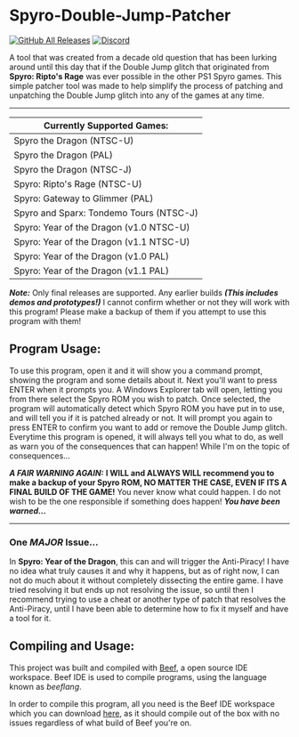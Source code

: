 # Spyro-Double-Jump-Patcher
[![GitHub All Releases](https://img.shields.io/github/downloads/Cooljackup/Spyro-YotD-Double-Jump-Patcher/total)](https://github.com/Cooljackup/Spyro-YotD-Double-Jump-Patcher/releases) [![Discord](https://img.shields.io/discord/619694339777495056?color=7289DA&label=Mod%20the%20Dragon&logo=discord&logoColor=ffffff)](https://discord.gg/nVwGhN2)

A tool that was created from a decade old question that has been lurking around until this day that if the Double Jump glitch that originated from **Spyro: Ripto's Rage** was ever possible in the other PS1 Spyro games. This simple patcher tool was made to help simplify the process of patching and unpatching the Double Jump glitch into any of the games at any time.


---
|Currently Supported Games:|
|-|
|Spyro the Dragon (NTSC-U)|
|Spyro the Dragon (PAL)|
|Spyro the Dragon (NTSC-J)|
|Spyro: Ripto's Rage (NTSC-U)|
|Spyro: Gateway to Glimmer (PAL)|
|Spyro and Sparx: Tondemo Tours (NTSC-J)|
|Spyro: Year of the Dragon (v1.0 NTSC-U)|
|Spyro: Year of the Dragon (v1.1 NTSC-U)|
|Spyro: Year of the Dragon (v1.0 PAL)|
|Spyro: Year of the Dragon (v1.1 PAL)|


***Note:*** Only final releases are supported. Any earlier builds ***(This includes demos and prototypes!)*** I cannot confirm whether or not they will work with this program! Please make a backup of them if you attempt to use this program with them!

## Program Usage:
To use this program, open it and it will show you a command prompt, showing the program and some details about it. Next you'll want to press ENTER when it prompts you. A Windows Explorer tab will open, letting you from there select the Spyro ROM you wish to patch. Once selected, the program will automatically detect which Spyro ROM you have put in to use, and will tell you if it is patched already or not. It will prompt you again to press ENTER to confirm you want to add or remove the Double Jump glitch.
Everytime this program is opened, it will always tell you what to do, as well as warn you of the consequences that can happen! While I'm on the topic of consequences...

***A FAIR WARNING AGAIN:***
**I WILL and ALWAYS WILL recommend you to make a backup of your Spyro ROM, NO MATTER THE CASE, EVEN IF ITS A FINAL BUILD OF THE GAME!** You never know what could happen. I do not wish to be the one responsible if something does happen!
***You have been warned...***

---
### One *MAJOR* Issue...
In **Spyro: Year of the Dragon**, this can and will trigger the Anti-Piracy! I have no idea what truly causes it and why it happens, but as of right now, I can not do much about it without completely dissecting the entire game. I have tried resolving it but ends up not resolving the issue, so until then I recommend trying to use a cheat or another type of patch that resolves the Anti-Piracy, until I have been able to determine how to fix it myself and have a tool for it.

## Compiling and Usage:
This project was built and compiled with [Beef](https://github.com/beefytech/Beef), a open source IDE workspace.
Beef IDE is used to compile programs, using the language known as *beeflang*.

In order to compile this program, all you need is the Beef IDE workspace which you can download [here](https://www.beeflang.org/), as it should compile out of the box with no issues regardless of what build of Beef you're on.
